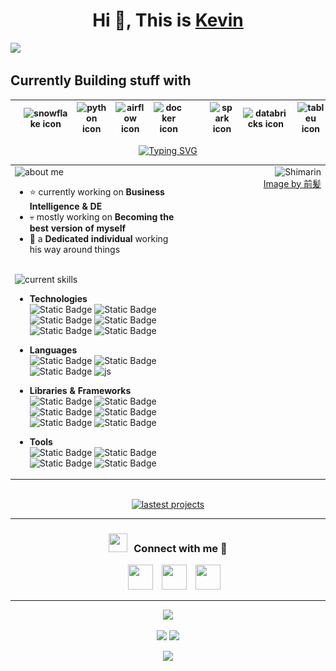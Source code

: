 <h1 align="center">Hi 👋, This is <a href="" target="blank">
Kevin</a></h1>

![](https://github.com/halfrost/halfrost/blob/master/icons/header_.png)

## Currently Building stuff with

| <img src="https://raw.githubusercontent.com/vishwasnavadak/vishwasnavadak/master/img/aws.png" width=90 alt="aws icon"> | <img src="https://logos-world.net/wp-content/uploads/2022/11/Snowflake-Emblem-500x281.png" width=90 alt="snowflake icon"> | <img src="https://images.vexels.com/media/users/3/166477/isolated/lists/9bb722f0e85ddbc1ce0f064534fd2311-python-programming-language-icon.png" width=90 alt="python icon"> | <img src="https://upload.wikimedia.org/wikipedia/commons/d/de/AirflowLogo.png" width=90 alt="airflow icon"> | <img src="https://uxwing.com/wp-content/themes/uxwing/download/brands-and-social-media/docker-icon.png" width=90 alt="docker icon"> | <img src="https://raw.githubusercontent.com/vishwasnavadak/vishwasnavadak/master/img/azure.png" width=90 alt="azure icon"> | <img src="https://raw.githubusercontent.com/vishwasnavadak/vishwasnavadak/master/img/gcp.png" width=90 alt="gcp icon"> | <img src="https://www.josebernalte.com/wp-content/uploads/2018/02/spark.png" width=90 alt="spark icon"> | <img src="https://www.brighttalk.com/wp-content/uploads/2019/07/Databricks-logo-1.png" width=90 alt="databricks icon"> | <img src="https://iconape.com/wp-content/png_logo_vector/tableau-software.png" width=90 alt="tableu icon"> |
| :--------------------------------------------------------------------------------------------------------------------: | :----------------------------------------------------------------------------------------------------------------------------------: | :----------------------------------------------------------------------------------------------------------------------------------: | :--------------------------------------------------------------------------------------------------------------------------: | :--------------------------------------------------------------------------------------------------------------------------: | :------------------------------------------------------------------------------------------------------------------------: | :--------------------------------------------------------------------------------------------------------------------: | :--------------------------------------------------------------------------------------------------------------------: | :--------------------------------------------------------------------------------------------------------------------: | :--------------------------------------------------------------------------------------------------------------------: |

<p align="center">
	<a href="https://git.io/typing-svg"><img src="https://readme-typing-svg.herokuapp.com?font=sans-serif&weight=700&size=45&duration=2500&pause=1000&color=00EB07&center=true&vCenter=true&width=650&height=120&lines=Business+Analyst;Data+Engineering;Always+Learning+New+Tech;Business+Intelligence" alt="Typing SVG" /></a>	
</p>

<table width="100%" border="0">
  <tr>
    <td valign="top" width="55%">
<img src="https://i.imgur.com/dwaLrZG.png" alt="about me" width="150" height="55"/>

- ⭐ currently working on **Business Intelligence & DE**
- 💀 mostly working on **Becoming the best version of myself**
- 👾 a **Dedicated individual** working his way around things

<br>

<img src="https://i.imgur.com/Zewo7aY.png" alt="current skills" width="200" height="55"/>

- **Technologies**
  	<br><img alt="Static Badge" src="https://img.shields.io/badge/Airflow-%23008a62?style=for-the-badge&logo=apacheairflow&logoColor=white">
        <img alt="Static Badge" src="https://img.shields.io/badge/Astronomer-%23414656?style=for-the-badge&logo=astro&logoColor=white">
        <img alt="Static Badge" src="https://img.shields.io/badge/Snowflake-%231877da?style=for-the-badge&logo=snowflake&logoColor=white">
        <img alt="Static Badge" src="https://img.shields.io/badge/Apache%20Spark-%20%23db3d20?style=for-the-badge&logo=apachespark&logoColor=white">
        <img alt="Static Badge" src="https://img.shields.io/badge/AWS-%23d6822a%20?style=for-the-badge&logo=amazonwebservices&logoColor=white">
        <img alt="Static Badge" src="https://img.shields.io/badge/GCP-%23008f4c?style=for-the-badge&logo=googlecloud&logoColor=white">

- **Languages**
  	<br><img alt="Static Badge" src="https://img.shields.io/badge/Python-orange?style=for-the-badge&logo=python&logoColor=%233776AB&logoSize=200&labelColor=%23414656&color=%23414656">
        <img alt="Static Badge" src="https://img.shields.io/badge/SQL-none?style=for-the-badge&logo=amazondocumentdb&logoColor=white">
        <img alt="Static Badge" src="https://img.shields.io/badge/BASH-%23002374?style=for-the-badge&logo=gnubash&logoColor=white">
        <img src="https://img.shields.io/badge/JavaScript-323330?style=for-the-badge&logo=javascript&logoColor=F7DF1E" alt="js"/>

- **Libraries & Frameworks**
  	<br><img alt="Static Badge" src="https://img.shields.io/badge/Numpy-%238090bc?style=for-the-badge&logo=numpy&logoColor=white">
        <img alt="Static Badge" src="https://img.shields.io/badge/SQLalchemy-%23db3d20?style=for-the-badge&logo=sqlalchemy&logoColor=white">
        <img alt="Static Badge" src="https://img.shields.io/badge/Matplotlib-%233e9f9a?style=for-the-badge&logo=materialformkdocs&logoColor=white">
        <img alt="Static Badge" src="https://img.shields.io/badge/Pytest-%23001f6d?style=for-the-badge&logo=pytest&logoColor=white">
        <img alt="Static Badge" src="https://img.shields.io/badge/Apache%20Hadoop-%23940039?style=for-the-badge&logo=apachehadoop&logoColor=white">
        <img alt="Static Badge" src="https://img.shields.io/badge/Pandas-%231877da?style=for-the-badge&logo=pandas&logoColor=white">

- **Tools**
	<br><img alt="Static Badge" src="https://img.shields.io/badge/Docker-%231877da?style=for-the-badge&logo=docker&logoColor=white">
        <img alt="Static Badge" src="https://img.shields.io/badge/databricks-%23604200?style=for-the-badge&logo=databricks&logoColor=white">
        <img alt="Static Badge" src="https://img.shields.io/badge/tableau-%23877555?style=for-the-badge&logo=tableau&logoColor=white">
        <img alt="Static Badge" src="https://img.shields.io/badge/jupyter%20notebook-%23d6822a%20?style=for-the-badge&logo=jupyter&logoColor=white">

  
    </td>

    <td valign="top" width="45%" align="right">
      <img width="450" height="670" alt="Shimarin" src="https://i.imgur.com/aJIDgiY.png"/>
	    <div align="right">
        <a href="https://www.pixiv.net/en/users/35069640">Image by 前髪</a>
      </div>
    </td>
  </tr>
</table>


<br>


<div align="center">
<a href="https://github.com/StylesAW?tab=repositories" target="_blank"><img src="https://images.cooltext.com/5707170.png" alt="lastest projects" style="width: 300px; height: auto;"></a>
  </div>

***

<h3 align="center" > <img src="https://media.giphy.com/media/iY8CRBdQXODJSCERIr/giphy.gif" width="30" height="30" style="margin-right: 10px;">Connect with me 🤝 </h3>

<p align="center">

 <div align="center"  class="icons-social" style="margin-left: 10px;">
        <a style="margin-left: 10px;"  target="_blank" href="https://www.linkedin.com/in/kevinramirezin/">
			<img src="https://static.vecteezy.com/system/resources/previews/023/986/970/original/linkedin-logo-linkedin-logo-transparent-linkedin-icon-transparent-free-free-png.png" width="40" height="40"></a>
        <a style="margin-left: 10px;" target="_blank" href="https://github.com/StylesAW">
		<img src="https://img.icons8.com/?size=100&id=46565&format=png&color=000000" width="40" height="40"></a>
        <a style="margin-left: 10px;" target="_blank" href="https://www.instagram.com/kevin.ramirezst/">
			<img src="https://upload.wikimedia.org/wikipedia/commons/thumb/a/a5/Instagram_icon.png/2048px-Instagram_icon.png" width="40" height="40"></a>
      </div>

</p>

***

<p align="center">
<img src="https://i.imgur.com/YCw47Dm.gif">
<!--📊STATSGRAPH / 🌐WEBSITE: https://github.com/anuraghazra/github-readme-stats -->
<p align="center">
<img src="https://github-readme-stats.vercel.app/api?username=stylesaw&show_icons=true&theme=merko">
<img src="https://github-readme-streak-stats.herokuapp.com?user=stylesaw&theme=merko&date_format=M%20j%5B%2C%20Y%5D">
<p align="center">
<img src="https://github-readme-stats.vercel.app/api/top-langs/?username=stylesaw&layout=compact&theme=merko">
<!--✨REPO / 🌐WEBSITE: https://github.com/anuraghazra/github-readme-stats -->
<p align="center">

<p align="center">
<a href="https://visitcount.itsvg.in">
  
</a>

<!--📙LANGUAGES / 🌐WEBSITE: https://github.com/anuraghazra/github-readme-stats -->

<!--
**StylesAW/StylesAW** is a ✨ _special_ ✨ repository because its `README.md` (this file) appears on your GitHub profile.



Here are some ideas to get you started:

- 🔭 I’m currently working on ...
- 🌱 I’m currently learning ...
- 👯 I’m looking to collaborate on ...
- 🤔 I’m looking for help with ...
- 💬 Ask me about ...
- 📫 How to reach me: ...
- 😄 Pronouns: ...
- ⚡ Fun fact: ...
-->
